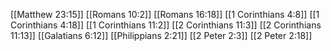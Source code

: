 [[Matthew 23:15]]
[[Romans 10:2]]
[[Romans 16:18]]
[[1 Corinthians 4:8]]
[[1 Corinthians 4:18]]
[[1 Corinthians 11:2]]
[[2 Corinthians 11:3]]
[[2 Corinthians 11:13]]
[[Galatians 6:12]]
[[Philippians 2:21]]
[[2 Peter 2:3]]
[[2 Peter 2:18]]
